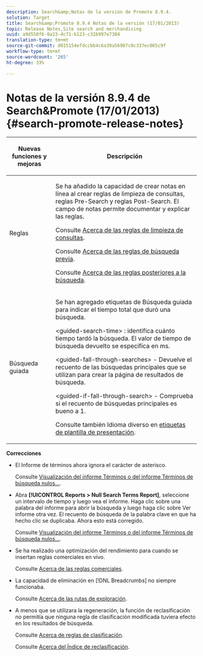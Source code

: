 ```yaml
---
description: Search&amp;Notas de la versión de Promote 8.9.4.
solution: Target
title: Search&amp;Promote 8.9.4 Notas de la versión (17/01/2013)
topic: Release Notes,Site search and merchandising
uuid: a9d550f6-0a23-4c71-b123-c31b997e7384
translation-type: tm+mt
source-git-commit: d015154efdccbb4c6a39a56907c0c337ec065c9f
workflow-type: tm+mt
source-wordcount: '265'
ht-degree: 33%

---
```



# Notas de la versión 8.9.4 de Search&amp;Promote (17/01/2013){#search-promote-release-notes}

<table> 
 <thead> 
  <tr> 
   <th colname="col1" class="entry"> <p>Nuevas funciones y mejoras </p> </th> 
   <th colname="col2" class="entry"> <p>Descripción </p> </th> 
  </tr> 
 </thead>
 <tbody> 
  <tr> 
   <td colname="col1"> <p>Reglas </p> </td> 
   <td colname="col2"> <p> Se ha añadido la capacidad de crear notas en línea al crear reglas de limpieza de consultas, reglas Pre-Search y reglas Post-Search. El campo de notas permite documentar y explicar las reglas. </p> <p>Consulte <a href="../c-about-rules-menu/c-about-query-cleaning-rules.md#concept_17F3CDDC3C8A4128AF092A82B777B86C" format="dita" scope="local"> Acerca de las reglas de limpieza de consultas</a>. </p> <p>Consulte <a href="../c-about-rules-menu/c-about-pre-search-rules.md#concept_5BF84BB6FACB4645BA9CB7496A01CD1F" format="dita" scope="local"> Acerca de las reglas de búsqueda previa</a>. </p> <p>Consulte <a href="../c-about-rules-menu/c-about-post-search-rules.md#concept_AF6ADFCC0ADF4A788003964939917FDE" format="dita" scope="local"> Acerca de las reglas posteriores a la búsqueda</a>. </p> </td> 
  </tr> 
  <tr> 
   <td colname="col1"> <p>Búsqueda guiada </p> </td> 
   <td colname="col2"> <p> Se han agregado etiquetas de Búsqueda guiada para indicar el tiempo total que duró una búsqueda. </p> <p> <span class="codeph"> &lt;guided-search-time&gt;</span> : identifica cuánto tiempo tardó la búsqueda. El valor de tiempo de búsqueda devuelto se especifica en ms. </p> <p> <span class="codeph"> &lt;guided-fall-through-searches&gt;</span> - Devuelve el recuento de las búsquedas principales que se utilizan para crear la página de resultados de búsqueda. </p> <p> <span class="codeph"> &lt;guided-if-fall-through-search&gt;</span> - Comprueba si el recuento de búsquedas principales es bueno a 1. </p> <p>Consulte también Idioma diverso en <a href="../c-appendices/c-templates.md#reference_F1BBF616BCEC4AD7B2548ECD3CA74C64" format="dita" scope="local"> etiquetas de plantilla de presentación</a>. </p> </td> 
  </tr> 
 </tbody> 
</table>

**Correcciones**

* El Informe de términos ahora ignora el carácter de asterisco.

   Consulte [Visualización del informe Términos o del informe Términos de búsqueda nulos...](../c-about-reports-menu/c-about-reports-menu.md#task_53B7ED1582DD4B0E8376546A7AFC789A).

* Abra **[!UICONTROL Reports > Null Search Terms Report]**, seleccione un intervalo de tiempo y luego vea el informe. Haga clic sobre una palabra del informe para abrir la búsqueda y luego haga clic sobre Ver informe otra vez. El recuento de búsqueda de la palabra clave en que ha hecho clic se duplicaba. Ahora esto está corregido. 

   Consulte [Visualización del informe Términos o del informe Términos de búsqueda nulos...](../c-about-reports-menu/c-about-reports-menu.md#task_53B7ED1582DD4B0E8376546A7AFC789A).

* Se ha realizado una optimización del rendimiento para cuando se insertan reglas comerciales en vivo.

   Consulte [Acerca de las reglas comerciales](../c-about-rules-menu/c-about-business-rules.md#concept_2A93D76216754D3D8412CDEA00BD26BD).

* La capacidad de eliminación en [!DNL Breadcrumbs] no siempre funcionaba. 

   Consulte [Acerca de las rutas de exploración](../c-about-design-menu/c-about-breadcrumbs.md#concept_FB8A943C594A4A1593B118141DA61F03).

* A menos que se utilizara la regeneración, la función de reclasificación no permitía que ninguna regla de clasificación modificada tuviera efecto en los resultados de búsqueda.

   Consulte [Acerca de reglas de clasificación](../c-about-rules-menu/c-about-ranking-rules.md#concept_F555C076759B4E81B925441CFE707397).

   Consulte [Acerca del Índice de reclasificación](../c-about-index-menu/c-about-re-rank-index.md#concept_147B0A9FCD51451787DA898E06F7C692).

